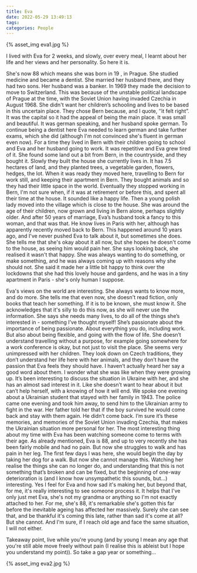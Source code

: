 ```yaml
---
title: Eva
date: 2022-05-29 13:49:13
tags:
categories: People
---
```

{% asset_img eva1.jpg %}

I lived with Eva for 2 weeks, and slowly, over every meal, I learnt about her life and her views and her personality. So here it is.

She's now 88 which means she was born in 19 , in Prague. She studied medicine and became a dentist. She married her husband there, and they had two sons. Her husband was a banker. In 1969 they made the decision to move to Switzerland. This was because of the unstable political landscape of Prague at the time, with the Soviet Union having invaded Czechia in August 1968. She didn't want her children’s schooling and lives to be based in this uncertain place. They chose Bern because, and I quote, ‘’it felt right”. It was the capital so it had the appeal of being the main place. It was small and beautiful. It was german speaking, and her husband spoke german. To continue being a dentist here Eva needed to learn german and take further exams, which she did (although I'm not convinced she's fluent in german even now). For a time they lived in Bern with their children going to school and Eva and her husband going to work. It was repetitive and Eva grew tired of it. She found some land out a bit from Bern, in the countryside, and they bought it. Slowly they built the house she currently lives in. It has 7.5 hectares of land, and they planted trees, a vegetable garden, flowers, hedges, the lot. When it was ready they moved here, travelling to Bern for work still, and keeping their apartment in Bern. They bought animals and so they had their little space in the world. Eventually they stopped working in Bern, I'm not sure when, if it was at retirement or before this, and spent all their time at the house. It sounded like a happy life.
Then a young polish lady moved into the village which is close to the house. She was around the age of their children, now grown and living in Bern alone, perhaps slightly older. And after 50 years of marriage, Eva’s husband took a fancy to this woman, and that was that. He know lives in Paris with her, although has apparently recently moved back to Bern. This happened around 10 years ago, and I've never pushed Eva to talk about it, but sometimes she does. She tells me that she's okay about it all now, but she hopes he doesn't come to the house, as seeing him would pain her. She says looking back, she realised it wasn't that happy. She was always wanting to do something, or make something, and he was always coming up with reasons why she should not. She said it made her a little bit happy to think over the lockdowns that she had this lovely house and gardens, and he was in a tiny apartment in Paris - she's only human I suppose.

Eva's views on the world are interesting. She always wants to know more, and do more. She tells me that even now, she doesn't read fiction, only books that teach her something. If it is to be known, she must know it. She acknowledges that it's silly to do this now, as she will never use the information. She says she needs many lives, to do all of the things she’s interested in - something I’ve thought myself! She’s passionate about the importance of being passionate. About everything you do, including work. But also about being flexible, and going with the flow of life. She doesn’t understand travelling without a purpose, for example going somewhere for a work conference is okay, but not just to visit the place. She seems very unimpressed with her children. They look down on Czech traditions, they don’t understand her life here with her animals, and they don’t have the passion that Eva feels they should have. I haven’t actually heard her say a good word about them. I wonder what she was like when they were growing up.
It’s been interesting to discuss the situation in Ukraine with her, and she has an almost sad interest in it. Like she doesn’t want to hear about it but can’t help herself, with a knowing of how it will end. We spoke one evening about a Ukrainian student that stayed with her family in 1943. The police came one evening and took him away, to send him to the Ukrainian army to fight in the war. Her father told her that if the boy survived he would come back and stay with them again. He didn’t come back. I’m sure it’s these memories, and memories of the Soviet Union invading Czechia, that makes the Ukrainian situation more personal for her. 
The most interesting thing about my time with Eva has been watching someone come to terms with their age. As already mentioned, Eva is 88, and up to very recently she has been fairly mobile and had no pain. But now she struggles to walk and has pain in her leg. The first few days I was here, she would begin the day by taking her dog for a walk. But now she cannot manage this. Watching her realise the things she can no longer do, and understanding that this is not something that’s broken and can be fixed, but the beginning of one-way deterioration is (and I know how unsympathetic this sounds, but…) interesting. Yes I feel for Eva and how sad it's making her, but beyond that, for me, it's really interesting to see someone process it. It helps that I've only just met Eva, she's not my grandma or anything so I'm not exactly attached to her. For me, she's 88, it's remarkable she's gotten this far before the inevitable ageing has affected her massively. Surely she can see that, and be thankful it's coming this late, rather than sad it's come at all? But she cannot. And I'm sure, if I reach old age and face the same situation, I will not either. 

Takeaway point, live while you're young (and by young I mean any age that you're still able move freely without pain (I realise this is ableist but I hope you understand my point)). So take a gap year or something…

{% asset_img eva2.jpg %}